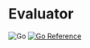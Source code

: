 # Evaluator

![Go](https://github.com/haunt98/evaluator/workflows/Go/badge.svg?branch=main)
[![Go Reference](https://pkg.go.dev/badge/github.com/haunt98/evaluator.svg)](https://pkg.go.dev/github.com/haunt98/evaluator)
